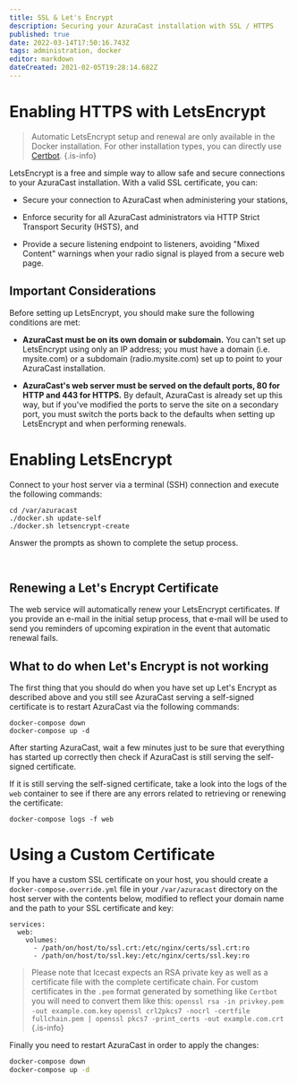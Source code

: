 ```yaml
---
title: SSL & Let's Encrypt
description: Securing your AzuraCast installation with SSL / HTTPS
published: true
date: 2022-03-14T17:50:16.743Z
tags: administration, docker
editor: markdown
dateCreated: 2021-02-05T19:28:14.682Z
---
```


# Enabling HTTPS with LetsEncrypt

> Automatic LetsEncrypt setup and renewal are only available in the Docker installation. For other installation types, you can directly use [Certbot](https://certbot.eff.org/).
{.is-info}

LetsEncrypt is a free and simple way to allow safe and secure connections to your AzuraCast installation. With a valid SSL certificate, you can:

- Secure your connection to AzuraCast when administering your stations,

- Enforce security for all AzuraCast administrators via HTTP Strict Transport Security (HSTS), and

- Provide a secure listening endpoint to listeners, avoiding "Mixed Content" warnings when your radio signal is played from a secure web page.

## Important Considerations

Before setting up LetsEncrypt, you should make sure the following conditions are met:

- **AzuraCast must be on its own domain or subdomain.** You can't set up LetsEncrypt using only an IP address; you must have a domain (i.e. mysite.com) or a subdomain (radio.mysite.com) set up to point to your AzuraCast installation.

- **AzuraCast's web server must be served on the default ports, 80 for HTTP and 443 for HTTPS.** By default, AzuraCast is already set up this way, but if you've modified the ports to serve the site on a secondary port, you must switch the ports back to the defaults when setting up LetsEncrypt and when performing renewals.

# Enabling LetsEncrypt

Connect to your host server via a terminal (SSH) connection and execute the following commands:

```
cd /var/azuracast
./docker.sh update-self
./docker.sh letsencrypt-create
```

Answer the prompts as shown to complete the setup process.

<br>

## Renewing a Let's Encrypt Certificate

The web service will automatically renew your LetsEncrypt certificates. If you provide an e-mail in the initial setup process, that e-mail will be used to send you reminders of upcoming expiration in the event that automatic renewal fails.

## What to do when Let's Encrypt is not working

The first thing that you should do when you have set up Let's Encrypt as described above and you still see AzuraCast serving a self-signed certificate is to restart AzuraCast via the following commands:

```
docker-compose down
docker-compose up -d
```

After starting AzuraCast, wait a few minutes just to be sure that everything has started up correctly then check if AzuraCast is still serving the self-signed certificate.

If it is still serving the self-signed certificate, take a look into the logs of the `web` container to see if there are any errors related to retrieving or renewing the certificate:

```
docker-compose logs -f web
```

# Using a Custom Certificate

If you have a custom SSL certificate on your host, you should create a `docker-compose.override.yml` file in your `/var/azuracast` directory on the host server with the contents below, modified to reflect your domain name and the path to your SSL certificate and key:

```
services:
  web:
    volumes:
      - /path/on/host/to/ssl.crt:/etc/nginx/certs/ssl.crt:ro
      - /path/on/host/to/ssl.key:/etc/nginx/certs/ssl.key:ro
```

> Please note that Icecast expects an RSA private key as well as a certificate file with the complete certificate chain. For custom certificates in the `.pem` format generated by something like `Certbot` you will need to convert them like this:
> `openssl rsa -in privkey.pem -out example.com.key`
> `openssl crl2pkcs7 -nocrl -certfile fullchain.pem | openssl pkcs7 -print_certs -out example.com.crt`
> {.is-info}

Finally you need to restart AzuraCast in order to apply the changes:

```bash
docker-compose down
docker-compose up -d
```